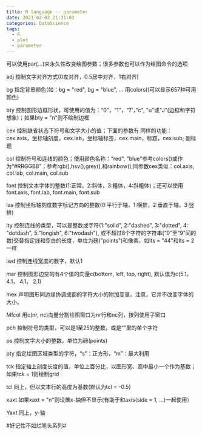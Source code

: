 ```yaml
---
title: R language -- parameter
date: 2021-02-03 21:31:03
categories: DataScience
tags:
  - R
  - plot
  - parameter
---
```


可以使用par(...)来永久性改变绘图参数；很多参数也可以作为绘图命令的选项

adj    控制文字对齐方式(0左对齐，0.5居中对齐，1右对齐)

bg    指定背景颜色(如：bg = "red", bg = "blue", ... 用colors()可以显示657种可用颜色)

bty    控制图形边框形状，可使用的值为：“0”，“1”，“7’，”c", "u"或“J”(边框和字符想象)；如果bty = "n"则不绘制边框

cex    控制缺省状态下符号和文字大小的值；下面的参数有 同样的功能：cex.axis，坐标轴刻度，cex.lab，坐标轴标签，cex.main，标题，cex.sub, 副标题

col    控制符号和连线的颜色；使用颜色名称：“red", "blue"参考colors()或作为“#RRGGBB”；参考rgb(),hsv(),grey(),和rainbow();同参数cex类似：col.axis, col.lab, col.main, col.sub

font    控制文本字体的整数(1:正常，2:斜体，3:粗体，4:斜粗体)；还可以使用font.axis, font.lab, font.main, font.sub

las    控制坐标轴刻度数字标记方向的整数(0:平行于轴，1:横排，2:垂直于轴，3:竖排)

lty    控制连线的类型，可以是整数或字符(1:"solid", 2:"dashed", 3:"dotted", 4: "dotdash", 5:"longish", 6:"twodash"), 或不超过8个字符的字符串(“0”至“9”间的数)交替指定线和空白的长度，单位为磅("points")和像素，如Its = "44"和Its = 2一样

lwd    控制连线宽度的数字，默认1

mar    控制图形边空的有4个值的向量c(bottom, left, top, right), 默认值为c(5.1， 4.1， 4.1， 2.1)

mex    声明图形同边缘协调成都的字符大小的附加变量。注意，它并不改变字体的大小。

Mfcol    用c(nr, nc)向量分割绘图窗口为nr行和nc列，按列使用子窗口

pch    控制符号的类型，可以是1至25的整数，或是“”里的单个字符

ps    控制文字大小的整数，单位为磅(points)

pty    指定绘图区域类型的字符，“s”：正方形，“m”：最大利用

tck    指定轴上刻度长度的值，单位上百分比，以图形宽、高中最小一个作为基数；如果tck = 1则绘制grid

tcl     同上，但以文本行的高度为基数(默认为tcl = -0.5)

xaxt    如果xaxt = "n"则设置x-轴但不显示(有助于和axis(side = 1, ...)一起使用）

Yaxt    同上，y-轴

#好记性不如烂笔头系列#